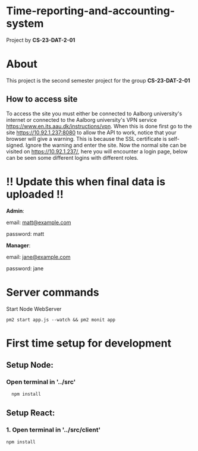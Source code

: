 # Time-reporting-and-accounting-system
Project by **CS-23-DAT-2-01**
# About
This project is the second semester project for the group **CS-23-DAT-2-01**
## How to access site
To access the site you must either be connected to Aalborg university's internet or connected to the Aalborg university's VPN service https://www.en.its.aau.dk/instructions/vpn. 
When this is done first go to the site https://10.92.1.237:8080 to allow the API to work, notice that your browser will give a warning. This is because the SSL certificate is self-signed. Ignore the warning and enter the site. Now the normal site can be visited on https://10.92.1.237/, here you will encounter a login page, below can be seen some different logins with different roles.

# !! Update this when final data is uploaded !!

**Admin**:

email: matt@example.com

password: matt

**Manager**:

email: jane@example.com

password: jane

# Server commands
Start Node WebServer
```
pm2 start app.js --watch && pm2 monit app
```

# First time setup for development
## Setup Node:
### Open terminal in '../src'
```bash
  npm install
```
## Setup React:
### 1. Open terminal in '../src/client' 
```bash
npm install
```
